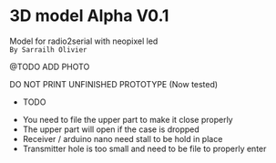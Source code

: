 # 3D model Alpha V0.1

Model for radio2serial with neopixel led   
````By Sarrailh Olivier````

@TODO ADD PHOTO

DO NOT PRINT UNFINISHED PROTOTYPE (Now tested)

- TODO
* You need to file the upper part to make it close properly
* The upper part will open if the case is dropped
* Receiver / arduino nano need stall to be hold in place
* Transmitter hole is too small and need to be file to properly enter



